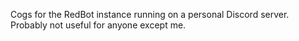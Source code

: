 Cogs for the RedBot instance running on a personal Discord server.
Probably not useful for anyone except me.